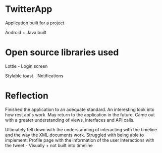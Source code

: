 TwitterApp
==========================
Application built for a project

Android + Java built

Open source libraries used
==========================
Lottie - Login screen

Stylable toast - Notifications


Reflection
==========================
Finished the application to an adequate standard. An interesting look into how rest api's work. May return to the application in the future. Came out with a greater understanding of views, interfaces and API calls.

Ultimately fell down with the understanding of interacting with the timeline and the way the XML documents work. 
Struggled with being able to implement:
Profile page with the information of the user
Interactions with the tweet - Visually + not built into timeline
